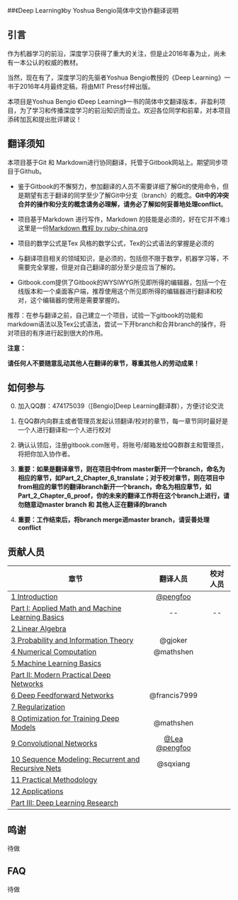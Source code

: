 
##《Deep Learning》by Yoshua Bengio简体中文协作翻译说明

## 引言

  作为机器学习的前沿，深度学习获得了重大的关注，但是止2016年春为止，尚未有一本公认的权威的教材。

  当然，现在有了，深度学习的先驱者Yoshua Bengio教授的《Deep Learning》一书于2016年4月最终定稿，将由MIT Press付梓出版。

  本项目是Yoshua Bengio 《Deep Learning》一书的简体中文翻译版本，非盈利项目，为了学习和传播深度学习的前沿知识而设立。欢迎各位同学和前辈，对本项目添砖加瓦和提出批评建议！


## 翻译须知

  本项目基于Git 和 Markdown进行协同翻译，托管于Gitbook网站上。期望同步项目于Github。
  
  - 鉴于Gitbook的不懈努力，参加翻译的人员不需要详细了解Git的使用命令，但是期望有志于翻译的同学至少了解Git中分支（branch）的概念。**Git中的冲突合并的操作和分支的概念请务必理解，请务必了解如何妥善地处理conflict**。
  
  - 项目基于Markdown 进行写作，Markdown 的技能是必须的，好在它并不难:)这里是一份[Markdown 教程 by ruby-china.org](https://ruby-china.org/markdown)

  - 项目的数学公式是Tex 风格的数学公式，Tex的公式语法的掌握是必须的

  - 与翻译项目相关的领域知识，是必须的，包括但不限于数学，机器学习等，不需要完全掌握，但是对自己翻译的部分至少是应当了解的。
  - Gitbook.com提供了Gitbook的WYSIWYG所见即所得的编辑器，包括一个在线版本和一个桌面客户端，推荐使用这个所见即所得的编辑器进行翻译和校对，这个编辑器的使用是需要掌握的。
 

推荐：在参与翻译之前，自己建立一个项目，试验一下gitbook的功能和markdown语法以及Tex公式语法，尝试一下开branch和合并branch的操作，将对项目的有序进行起到很大的作用。


**注意：**

**请任何人不要随意乱动其他人在翻译的章节，尊重其他人的劳动成果！**


## 如何参与

  0. 加入QQ群：474175039（[Bengio]Deep Learning翻译群），方便讨论交流

  1. 在QQ群内向群主或者管理员发起认领翻译/校对的章节，每一章节同时最好是一个人进行翻译和一个人进行校对
  
  2. 确认认领后，注册gitbook.com账号，将账号/邮箱发给QQ群群主和管理员，将把你加入协作者。

  3. **重要：如果是翻译章节，则在项目中from master新开一个branch，命名为相应的章节，如Part_2_Chapter_6_translate；对于校对章节，则在项目中from相应的章节的翻译branch新开一个branch，命名为相应章节，如Part_2_Chapter_6_proof，你的未来的翻译工作将在这个branch上进行，请勿随意动master branch 和 其他人正在翻译的branch**
  4. **重要：工作结束后，将branch merge进master branch，请妥善处理conflict**

## 贡献人员


| 章节      | 翻译人员          | 校对人员 |
| ------------- |:-------------:| :-----:|
|[1 Introduction](http://www.deeplearningbook.org/contents/intro.html)     | [@pengfoo](http://www.zhazha.me/) |  |
|[Part I: Applied Math and Machine Learning Basics](http://www.deeplearningbook.org/contents/part_basics.html)|--|--|
|[2 Linear Algebra](http://www.deeplearningbook.org/contents/linear_algebra.html)     |  |  |
|[3 Probability and Information Theory](http://www.deeplearningbook.org/contents/prob.html)|@gjoker||
|[4 Numerical Computation](http://www.deeplearningbook.org/contents/numerical.html)|@mathshen||
|[5 Machine Learning Basics](http://www.deeplearningbook.org/contents/ml.html)|||
|[Part II: Modern Practical Deep Networks](http://www.deeplearningbook.org/contents/part_practical.html)|||
|[6 Deep Feedforward Networks](http://www.deeplearningbook.org/contents/mlp.html)|@francis7999||
|[7 Regularization](http://www.deeplearningbook.org/contents/regularization.html)|||
|[8 Optimization for Training Deep Models](http://www.deeplearningbook.org/contents/optimization.html)|@mathshen||
|[9 Convolutional Networks](http://www.deeplearningbook.org/contents/convnets.html)| [@Lea](https://github.com/bb2103) [@pengfoo](http://www.zhazha.me/)||
|[10 Sequence Modeling: Recurrent and Recursive Nets](http://www.deeplearningbook.org/contents/rnn.html)|@sqxiang||
|[11 Practical Methodology](http://www.deeplearningbook.org/contents/guidelines.html)|||
|[12 Applications](http://www.deeplearningbook.org/contents/applications.html)|||
|[Part III: Deep Learning Research](http://www.deeplearningbook.org/contents/part_research.html)|||


## 鸣谢

待做

## FAQ

  待做


